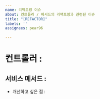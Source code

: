 ```yaml
---
name: 리팩토링 이슈
about: 컨트롤러 / 메서드의 리팩토링과 관련된 이슈
title: "[REFACTOR]"
labels: ''
assignees: pear96

---
```


# 컨트롤러 : 
## 서비스 메서드 : 

- 개선하고 싶은 점 :
